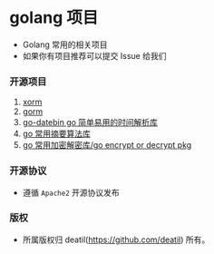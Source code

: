 # golang 项目

* Golang 常用的相关项目
* 如果你有项目推荐可以提交 Issue 给我们


### 开源项目

<!-- issueTable -->

1. [xorm](https://github.com/deatil/go-some-work/issues/5) 
2. [gorm](https://github.com/deatil/go-some-work/issues/4) 
3. [go-datebin go 简单易用的时间解析库](https://github.com/deatil/go-some-work/issues/3) 
4. [go 常用摘要算法库](https://github.com/deatil/go-some-work/issues/2) 
5. [go 常用加密解密库/go encrypt or decrypt pkg](https://github.com/deatil/go-some-work/issues/1) 
<!-- issueTable -->


### 开源协议

*  遵循 `Apache2` 开源协议发布


### 版权

*  所属版权归 deatil(https://github.com/deatil) 所有。

